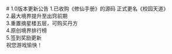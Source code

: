 <html>
<head>
# 1.0版本更新公告
</head>
<span>1.已收购《修仙手册》的源码 正式更名《校园天道》</span><br>
<span>2.最大境界提升至出窍前期</span><br>
<span>3.重置摘星楼五层，可购买丹方</span><br>
<span>4.原创境界排行榜</span><br>
<span>5.签到奖励更新</span><br>
<span>祝您游戏愉快！</span><br>
